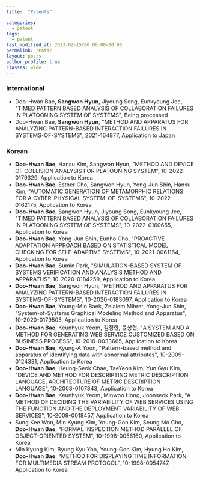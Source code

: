 ```yaml
---
title:  "Patents"

categories:
  - patent
tags:
  - patent
last_modified_at: 2023-02-15T00:00:00-00:00  
permalink: /Pats/ 
layout: posts
author_profile: true
classes: wide
---
```


### International
* <span style="font-size:11pt"> Doo-Hwan Bae, **Sangwon Hyun**, Jiyoung Song, Eunkyoung Jee, "TIMED PATTERN BASED ANALYSIS OF COLLABORATION FAILURES IN PLATOONING SYSTEM OF SYSTEMS", Being processed
* <span style="font-size:11pt"> Doo-Hwan Bae, **Sangwon Hyun**, "METHOD AND APPARATUS FOR ANALYZING PATTERN-BASED INTERACTION FAILURES IN SYSTEMS-OF-SYSTEMS", 2021-164877, Application to Japan

### Korean
* <span style="font-size:11pt"> **Doo-Hwan Bae**, Hansu Kim, Sangwon Hyun, "METHOD AND DEVICE OF COLLISION ANALYSIS FOR PLATOONING SYSTEM", 10-2022-0179329, Application to Korea
* <span style="font-size:11pt"> **Doo-Hwan Bae**, Esther Cho, Sangwon Hyun, Yong-Jun Shin, Hansu Kim, "AUTOMATIC GENERATION OF METAMORPHIC RELATIONS FOR A CYBER-PHYSICAL SYSTEM-OF-SYSTEMS", 10-2022-0162175, Application to Korea
* <span style="font-size:11pt"> **Doo-Hwan Bae**, Sangwon Hyun, Jiyoung Song, Eunkyoung Jee, "TIMED PATTERN BASED ANALYSIS OF COLLABORATION FAILURES IN PLATOONING SYSTEM OF SYSTEMS", 10-2022-0160655, Application to Korea
* <span style="font-size:11pt"> **Doo-Hwan Bae**, Yong-Jun Shin, Eunho Cho, "PROACTIVE ADAPTATION APPROACH BASED ON STATISTICAL MODEL CHECKING FOR SELF-ADAPTIVE SYSTEMS", 10-2021-0061164, Application to Korea </span>
* <span style="font-size:11pt"> **Doo-Hwan Bae**, Sumin Park, "SIMULATION-BASED SYSTEM OF SYSTEMS VERIFICATION AND ANALYSIS METHOD AND APPARATUS", 10-2020-0184259, Application to Korea </span>
* <span style="font-size:11pt"> **Doo-Hwan Bae**, Sangwon Hyun, "METHOD AND APPARATUS FOR ANALYZING PATTERN-BASED INTERACTION FAILURES IN SYSTEMS-OF-SYSTEMS", 10-2020-0183097, Application to Korea </span>
* <span style="font-size:11pt"> **Doo-Hwan Bae**, Young-Min Baek, Zelalem Mihret, Yong-Jun Shin, "System-of-Systems Graphical Modeling Method and Apparatus", 10-2020-0179505, Application to Korea </span>
* <span style="font-size:11pt"> **Doo-Hwan Bae**, Keunhyuk Yeom, 김정한, 윤상현, "A SYSTEM AND A METHOD FOR GENERATING WEB SERVICE CUSTOMIZED BASED ON BUSINESS PROCESS", 10-2010-0033665, Application to Korea </span>
* <span style="font-size:11pt"> **Doo-Hwan Bae**, Kyung-A Yoon, "Pattern-based method and apparatus of identifying data with abnormal attributes", 10-2009-0124331, Application to Korea </span>
* <span style="font-size:11pt"> **Doo-Hwan Bae**, Heung-Seok Chae, TaeYeon Kim, Yun Gyu Kim, "DEVICE AND METHOD FOR DESCRIPTING METRIC DESCRIPTION LANGUAGE, ARCHITECTURE OF METRIC DESCRIPTION LANGUAGE", 10-2008-0107843, Application to Korea </span>
* <span style="font-size:11pt"> **Doo-Hwan Bae**, Keunhyuk Yeom, Minwoo Hong, Joonseok Park, "A METHOD OF DECIDING THE VARIABILITY OF WEB SERVICES USING THE FUNCTION AND THE DEPLOYMENT VARIABILITY OF WEB SERVICES", 10-2009-0018457, Application to Korea </span>
* <span style="font-size:11pt"> Sung Kee Won, Min Kyung Kim, Young-Gon Kim, Seung Mo Cho, **Doo-Hwan Bae**, "FORMAL INSPECTION METHOD PARALLEL OF OBJECT-ORIENTED SYSTEM", 10-1998-0056160, Application to Korea
* <span style="font-size:11pt"> Min Kyung Kim, Byung Kyu Yoo, Young-Gon Kim, Hyung Ho Kim, **Doo-Hwan Bae**, "METHOD FOR DISPLAYING TIME INFORMATION FOR MULTIMEDIA STREAM PROTOCOL", 10-1998-0054747, Application to Korea </span>
